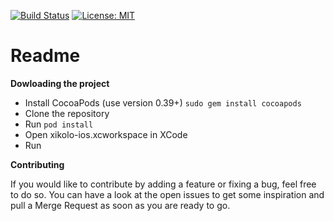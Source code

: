 [![Build Status](https://travis-ci.org/openHPI/xikolo-ios.svg?branch=master)](https://travis-ci.org/openHPI/xikolo-ios)
[![License: MIT](https://img.shields.io/badge/License-MIT-yellow.svg)](https://opensource.org/licenses/MIT)


# Readme

**Dowloading the project**

- Install CocoaPods (use version 0.39+) `sudo gem install cocoapods`
- Clone the repository
- Run `pod install`
- Open xikolo-ios.xcworkspace in XCode
- Run

**Contributing**

If you would like to contribute by adding a feature or fixing a bug, feel free to do so. You can have a look at the open issues to get some inspiration and pull a Merge Request as soon as you are ready to go.
